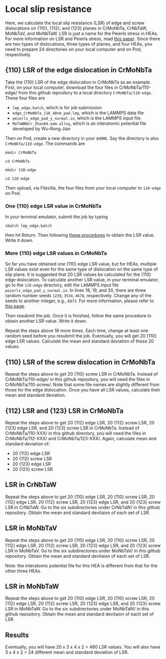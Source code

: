 # Local slip resistance

Here, we calculate the local slip resistance (LSR) of edge and screw dislocations on {110}, {112}, and {123} planes in CrMoNbTa, CrNbTaW, MoNbTaV, and MoNbTaW. LSR is just a name for the Peierls stress in HEAs. For more information on LSR and Peierls stress, read [this paper](http://dx.doi.org/10.1016/j.actamat.2020.10.042). Since there are two types of dislocations, three types of planes, and four HEAs, you need to prepare 24 directories on your local computer and on Pod, respectively.

## {110} LSR of the edge dislocation in CrMoNbTa

Take the {110} LSR of the edge dislocation in CrMoNbTa as an example. First, on your local computer, download the four files in CrMoNbTa/110-edge/ from this github repository to a local directory `CrMoNbTa/110-edge`. These four files are

- `lmp_edge.batch`, which is for job submission
- `edge_CrMoNbTa_110_40nm_pad.lmp`, which is the LAMMPS data file
- `peierls_edge_pad_y_normal.in`, which is the LAMMPS input file
- `MoTaWNbCr_Zhou04.eam.alloy`, which is an interatomic potential file developed by Wu-Rong Jian

Then on Pod, create a new directory in your `$HOME`. Say the directory is also `CrMoNbTa/110-edge`. The commands are

`mkdir CrMoNbTa`

`cd CrMoNbTa`

`mkdir 110-edge`

`cd 110-edge`

Then upload, via Filezilla, the four files from your local computer to `110-edge` on Pod.

### One {110} edge LSR value in CrMoNbTa

In your terminal emulator, submit the job by typing

`sbatch lmp_edge.batch`

then hit Return. Then following [these procedures](https://github.com/shuozhixu/LAMMPSatUCSB/#LSR) to obtain the LSR value. Write it down.


### More {110} edge LSR values in CrMoNbTa

So far you have obtained one {110} edge LSR value, but for HEAs, multiple LSR values exist even for the same type of dislocation on the same type of slip plane. It is suggested that 20 LSR values be calculated for the {110} edge dislocation. To calculate another LSR value, in your terminal emulator, go to the `110-edge` directory, edit the LAMMPS input file `peierls_edge_pad_y_normal.in`. In lines 18, 19, and 20, there are three random number seeds `1239`, `3534`, `4678`, respectively. Change any of the seeds to another integer, e.g., `6873`. For more information, please refer to [this page](https://lammps.sandia.gov/doc/set.html).

Then resubmit the job. Once it is finished, follow the same procedure to obtain another LSR value. Write it down.

Repeat the steps above 18 more times. Each time, change at least one random seed before you resubmit the job. Eventually, you will get 20 {110} edge LSR values. Calculate the mean and standard deviation of these 20 values.

## {110} LSR of the screw dislocation in CrMoNbTa

Repeat the steps above to get 20 {110} screw LSR in CrMoNbTa. Instead of CrMoNbTa/110-edge/ in this github repository, you will need the files in CrMoNbTa/110-screw/. Note that some file names are slightly different from those for the edge dislocation. Once you have all LSR values, calculate their mean and standard deviation.

## {112} LSR and {123} LSR in CrMoNbTa

Repeat the steps above to get 20 {112} edge LSR, 20 {112} screw LSR, 20 {123} edge LSR, and 20 {123} screw LSR in CrMoNbTa. Instead of CrMoNbTa/110-XXX/ in this github directory, you will need the files in CrMoNbTa/112-XXX/ and CrMoNbTa/123-XXX/. Again, calculate mean and standard deviation of:

- 20 {112} edge LSR
- 20 {112} screw LSR
- 20 {123} edge LSR
- 20 {123} screw LSR

## LSR in CrNbTaW

Repeat the steps above to get 20 {110} edge LSR, 20 {110} screw LSR, 20 {112} edge LSR, 20 {112} screw LSR, 20 {123} edge LSR, and 20 {123} screw LSR in CrNbTaW. Go to the six subdirectories under CrNbTaW/ in this github repository. Obtain the mean and standard devitaion of each set of LSR.

## LSR in MoNbTaV

Repeat the steps above to get 20 {110} edge LSR, 20 {110} screw LSR, 20 {112} edge LSR, 20 {112} screw LSR, 20 {123} edge LSR, and 20 {123} screw LSR in MoNbTaV. Go to the six subdirectories under MoNbTaV/ in this github repository. Obtain the mean and standard devitaion of each set of LSR.

Note: the interatomic potential file for this HEA is different from that for the other three HEAs.

## LSR in MoNbTaW

Repeat the steps above to get 20 {110} edge LSR, 20 {110} screw LSR, 20 {112} edge LSR, 20 {112} screw LSR, 20 {123} edge LSR, and 20 {123} screw LSR in MoNbTaW. Go to the six subdirectories under MoNbTaW/ in this github repository. Obtain the mean and standard devitaion of each set of LSR.

## Results

Eventually, you will have 20 x 3 x 4 x 2 = 480 LSR values. You will also have 3 x 4 x 2 = 24 different mean and standard deviation of LSR.